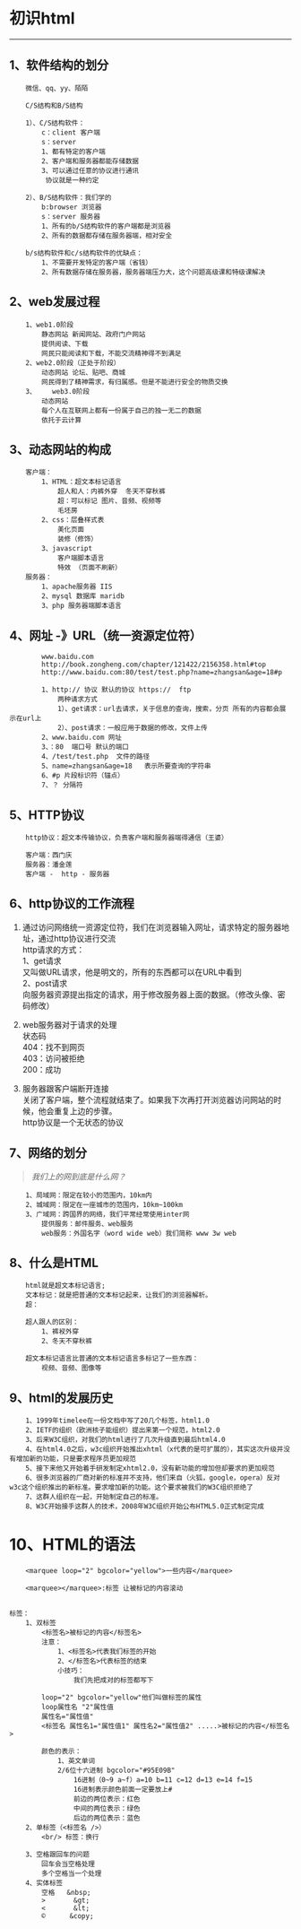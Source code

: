 # 初识html

---

## 1、软件结构的划分

```
    微信、qq、yy、陌陌

    C/S结构和B/S结构

    1）、C/S结构软件：
        c：client 客户端
        s：server
        1、都有特定的客户端
        2、客户端和服务器都能存储数据
        3、可以通过任意的协议进行通讯
         协议就是一种约定

    2）、B/S结构软件：我们学的
        b:browser 浏览器
        s：server 服务器
        1、所有的b/S结构软件的客户端都是浏览器
        2、所有的数据都存储在服务器端，相对安全

    b/s结构软件和c/s结构软件的优缺点：
        1、不需要开发特定的客户端（省钱）
        2、所有数据存储在服务器，服务器端压力大，这个问题高级课和特级课解决
```

## 2、web发展过程

```
    1、web1.0阶段
        静态网站 新闻网站、政府门户网站
        提供阅读、下载
        网民只能阅读和下载，不能交流精神得不到满足
    2、web2.0阶段（正处于阶段）
        动态网站 论坛、贴吧、商城
        网民得到了精神需求，有归属感。但是不能进行安全的物质交换
    3、    web3.0阶段
        动态网站
        每个人在互联网上都有一份属于自己的独一无二的数据
        依托于云计算
```

## 3、动态网站的构成

```
    客户端：
        1、HTML：超文本标记语言
            超人和人：内裤外穿  冬天不穿秋裤
            超：可以标记 图片、音频、视频等
            毛坯房
        2、css：层叠样式表
            美化页面
            装修（修饰）
        3、javascript
            客户端脚本语言
            特效 （页面不刷新）                
    服务器：
        1、apache服务器 IIS 
        2、mysql 数据库 maridb   
        3、php 服务器端脚本语言
```

## 4、网址 -》URL（统一资源定位符）

```
        www.baidu.com
        http://book.zongheng.com/chapter/121422/2156358.html#top
        http://www.baidu.com:80/test/test.php?name=zhangsan&age=18#p

        1、http:// 协议 默认的协议 https://  ftp
            两种请求方式
            1）、get请求：url去请求，关于信息的查询，搜索，分页 所有的内容都会展示在url上
            2）、post请求：一般应用于数据的修改，文件上传
        2、www.baidu.com 网址
        3、：80  端口号 默认的端口
        4、/test/test.php  文件的路径
        5、name=zhangsan&age=18   表示所要查询的字符串
        6、#p 片段标识符（锚点）
        7、？ 分隔符
```

## 5、HTTP协议

```
    http协议：超文本传输协议，负责客户端和服务器端得通信（王婆）

    客户端：西门庆
    服务器：潘金莲
    客户端 -  http - 服务器
```

## 6、http协议的工作流程

1. 通过访问网络统一资源定位符，我们在浏览器输入网址，请求特定的服务器地址，通过http协议进行交流  
   http请求的方式：  
    1、get请求  
        又叫做URL请求，他是明文的，所有的东西都可以在URL中看到  
    2、post请求  
        向服务器资源提出指定的请求，用于修改服务器上面的数据。（修改头像、密码修改）

2. web服务器对于请求的处理  
    状态码  
    404：找不到网页  
    403：访问被拒绝  
    200：成功

3. 服务器跟客户端断开连接  
    关闭了客户端，整个流程就结束了。如果我下次再打开浏览器访问网站的时候，他会重复上边的步骤。  
    http协议是一个无状态的协议

## 7、网络的划分

> _我们上的网到底是什么网？_

```
    1、局域网：限定在较小的范围内，10km内
    2、城域网：限定在一座城市的范围内，10km~100km
    3、广域网：跨国界的网络，我们平常经常使用inter网
        提供服务：邮件服务、web服务
        web服务：外国名字（word wide web）我们简称 www 3w web
```

## 8、什么是HTML

```
    html就是超文本标记语言;
    文本标记：就是把普通的文本标记起来，让我们的浏览器解析。
    超：

    超人跟人的区别：
        1、裤衩外穿
        2、冬天不穿秋裤

    超文本标记语言比普通的文本标记语言多标记了一些东西：
        视频、音频、图像等
```

## 9、html的发展历史

```
    1、1999年timelee在一份文档中写了20几个标签，html1.0
    2、IETF的组织（欧洲核子能组织）提出来第一个规范，html2.0
    3、后来W3C组织，对我们的html进行了几次升级直到最后html4.0
    4、在html4.0之后，w3c组织开始推出xhtml（x代表的是可扩展的），其实这次升级并没有增加新的功能，只是要求程序员更加规范
    5、接下来他又开始着手研发制定xhtml2.0，没有新功能的增加但却要求的更加规范
    6、很多浏览器的厂商对新的标准并不支持，他们来自（火狐，google，opera）反对w3c这个组织推出的新标准。要求增加新的功能。这个要求被我们的W3C组织拒绝了
    7、这群人组织在一起，开始制定自己的标准。
    8、W3C开始接手这群人的技术，2008年W3C组织开始公布HTML5.0正式制定完成
```

# 10、HTML的语法

```
    <marquee loop="2" bgcolor="yellow">一些内容</marquee>

    <marquee></marquee>:标签 让被标记的内容滚动


标签：
    1、双标签
        <标签名>被标记的内容</标签名>
        注意：
            1、<标签名>代表我们标签的开始
            2、</标签名>代表标签的结束
            小技巧：
                我们先把成对的标签都写下

        loop="2" bgcolor="yellow"他们叫做标签的属性
        loop属性名 "2"属性值
        属性名="属性值"
        <标签名 属性名1="属性值1" 属性名2="属性值2" .....>被标记的内容</标签名>

        颜色的表示：
            1、英文单词
            2/6位十六进制 bgcolor="#95E09B"
                16进制（0~9 a~f）a=10 b=11 c=12 d=13 e=14 f=15
                16进制表示颜色前面一定要放上#
                前边的两位表示：红色
                中间的两位表示：绿色
                后边的两位表示：蓝色
    2、单标签（<标签名 />）
        <br/> 标签：换行

    3、空格跟回车的问题
        回车会当空格处理
        多个空格当一个处理
    4、实体标签
        空格   &nbsp;
        >       &gt;
        <       &lt;
        ©      &copy;
```



